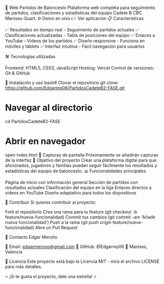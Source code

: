 🏀 Web Partidos de Baloncesto
Plataforma web completa para seguimiento de partidos, clasificaciones y estadísticas del equipo Cadete B CBC Manises-Quart.
🌐 Demo en vivo
👉 Ver aplicación
📋 Características

✅ Resultados en tiempo real - Seguimiento de partidos actuales
✅ Clasificaciones actualizadas - Tabla de posiciones del equipo
✅ Enlaces a YouTube - Videos de los partidos
✅ Diseño responsive - Funciona en móviles y tablets
✅ Interfaz intuitiva - Fácil navegación para usuarios

🛠️ Tecnologías utilizadas

Frontend: HTML5, CSS3, JavaScript
Hosting: Vercel
Control de versiones: Git & GitHub

🚀 Instalación y uso
bash# Clonar el repositorio
git clone https://github.com/Edgarmp06/PartidosCadeteB2-FASE.git

# Navegar al directorio
cd PartidosCadeteB2-FASE

# Abrir en navegador
open index.html
📱 Capturas de pantalla
Próximamente se añadirán capturas de la interfaz
🎯 Objetivo del proyecto
Crear una plataforma digital para que aficionados, jugadores y familias puedan seguir fácilmente los resultados y estadísticas del equipo de baloncesto.
📊 Funcionalidades principales

Página de inicio con información general
Sección de partidos con resultados actuales
Clasificación del equipo en la liga
Enlaces directos a videos en YouTube
Diseño adaptativo para todos los dispositivos

🤝 Contribuir
Si quieres contribuir al proyecto:

Fork el repositorio
Crea una rama para tu feature (git checkout -b feature/nueva-funcionalidad)
Commit tus cambios (git commit -am 'Añadir nueva funcionalidad')
Push a la rama (git push origin feature/nueva-funcionalidad)
Abre un Pull Request

📧 Contacto
Edgar Meroño

📧 Email: edgarmerono@gmail.com
🐙 GitHub: @Edgarmp06
📍 Manises, Valencia

📄 Licencia
Este proyecto está bajo la Licencia MIT - mira el archivo LICENSE para más detalles.

⭐ ¡Si te gusta el proyecto, dale una estrella! ⭐
